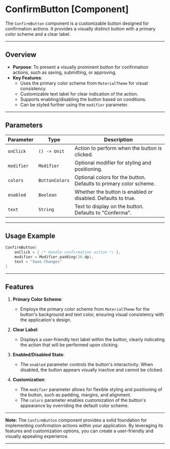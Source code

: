 # ConfirmButton [Component]

The `ConfirmButton` component is a customizable button designed for confirmation actions. It provides a visually distinct button with a primary color scheme and a clear label.

---

## Overview

- **Purpose**: To present a visually prominent button for confirmation actions, such as saving, submitting, or approving.
- **Key Features**:
    - Uses the primary color scheme from `MaterialTheme` for visual consistency.
    - Customizable text label for clear indication of the action.
    - Supports enabling/disabling the button based on conditions.
    - Can be styled further using the `modifier` parameter.

---

## Parameters

| Parameter      | Type                     | Description                                      |
|----------------|--------------------------|--------------------------------------------------|
| `onClick`      | `() -> Unit`             | Action to perform when the button is clicked.    |
| `modifier`     | `Modifier`               | Optional modifier for styling and positioning.   |
| `colors`       | `ButtonColors`           | Optional colors for the button. Defaults to primary color scheme. |
| `enabled`      | `Boolean`                | Whether the button is enabled or disabled. Defaults to true. |
| `text`         | `String`                 | Text to display on the button. Defaults to "Conferma". |

---

## Usage Example

```kotlin
ConfirmButton(
    onClick = { /* Handle confirmation action */ },
    modifier = Modifier.padding(16.dp),
    text = "Save Changes"
)
```

---

## Features

1. **Primary Color Scheme**:
    - Employs the primary color scheme from `MaterialTheme` for the button's background and text color, ensuring visual consistency with the application's design.

2. **Clear Label**:
    - Displays a user-friendly text label within the button, clearly indicating the action that will be performed upon clicking.

3. **Enabled/Disabled State**:
    - The `enabled` parameter controls the button's interactivity. When disabled, the button appears visually inactive and cannot be clicked.

4. **Customization**:
    - The `modifier` parameter allows for flexible styling and positioning of the button, such as padding, margins, and alignment.
    - The `colors` parameter enables customization of the button's appearance by overriding the default color scheme.

---

**Note:** The `ConfirmButton` component provides a solid foundation for implementing confirmation actions within your application. By leveraging its features and customization options, you can create a user-friendly and visually appealing experience.

---